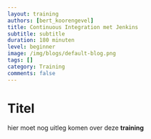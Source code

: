 ```yaml
---
layout: training
authors: [bert_koorengevel]
title: Continuous Integration met Jenkins
subtitle: subtitle
duration: 180 minuten
level: beginner
image: /img/blogs/default-blog.png
tags: []
category: Training
comments: false
---
```


# Titel

hier moet nog uitleg komen over deze **training**

